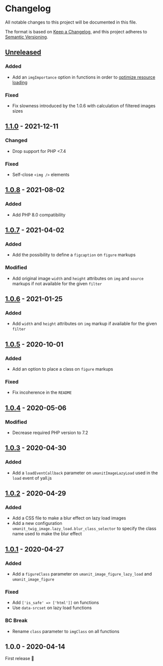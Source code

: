 # Changelog

All notable changes to this project will be documented in this file.

The format is based on [Keep a Changelog](https://keepachangelog.com/en/1.0.0/), and this project adheres
to [Semantic Versioning](https://semver.org/spec/v2.0.0.html).

## [Unreleased]

### Added

- Add an `imgImportance` option in functions in order to [optimize resource loading](https://web.dev/priority-hints/)

### Fixed

- Fix slowness introduced by the 1.0.6 with calculation of filtered images sizes

## [1.1.0] - 2021-12-11

### Changed

- Drop support for PHP <7.4

### Fixed

- Self-close `<img />` elements

## [1.0.8] - 2021-08-02

### Added

- Add PHP 8.0 compatibility

## [1.0.7] - 2021-04-02

### Added

- Add the possibility to define a `figcaption` on `figure` markups

### Modified

- Add original image `width` and `height` attributes on `img` and `source` markups if not available for the given
  `filter`

## [1.0.6] - 2021-01-25

### Added

- Add `width` and `height` attributes on `img` markup if available for the given `filter`

## [1.0.5] - 2020-10-01

### Added

- Add an option to place a class on `figure` markups

### Fixed

- Fix incoherence in the `README`

## [1.0.4] - 2020-05-06

### Modified

- Decrease required PHP version to 7.2

## [1.0.3] - 2020-04-30

### Added

- Add a `loadEventCallback` parameter on `umanitImageLazyLoad` used in the `load` event of yall.js

## [1.0.2] - 2020-04-29

### Added

- Add a CSS file to make a blur effect on lazy load images
- Add a new configuration `umanit_twig_image.lazy_load.blur_class_selector` to specify the class name used to make the
  blur effect

## [1.0.1] - 2020-04-27

### Added

- Add a `figureClass` parameter on `umanit_image_figure_lazy_load` and `umanit_image_figure`

### Fixed

- Add `['is_safe' => ['html']]` on functions
- Use `data-srcset` on lazy load functions

### BC Break

- Rename `class` parameter to `imgClass` on all functions

## 1.0.0 - 2020-04-14

First release 🎉

[Unreleased]: https://github.com/umanit/twig-image-extension/compare/1.1.0...master

[1.1.0]: https://github.com/umanit/twig-image-extension/compare/1.0.8...1.1.0

[1.0.8]: https://github.com/umanit/twig-image-extension/compare/1.0.7...1.0.8

[1.0.7]: https://github.com/umanit/twig-image-extension/compare/1.0.6...1.0.7

[1.0.6]: https://github.com/umanit/twig-image-extension/compare/1.0.5...1.0.6

[1.0.5]: https://github.com/umanit/twig-image-extension/compare/1.0.4...1.0.5

[1.0.4]: https://github.com/umanit/twig-image-extension/compare/1.0.3...1.0.4

[1.0.3]: https://github.com/umanit/twig-image-extension/compare/1.0.2...1.0.3

[1.0.2]: https://github.com/umanit/twig-image-extension/compare/1.0.1...1.0.2

[1.0.1]: https://github.com/umanit/twig-image-extension/compare/1.0.0...1.0.1
